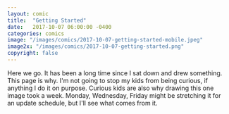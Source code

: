```yaml
---
layout: comic
title:  "Getting Started"
date:   2017-10-07 06:00:00 -0400
categories: comics
image: "/images/comics/2017-10-07-getting-started-mobile.jpeg"
image2x: "/images/comics/2017-10-07-getting-started.png"
copyright: false
---
```


Here we go. It has been a long time since I sat down and drew something. This page is why. I'm not going to stop my kids from being curious, if anything I do it on purpose. Curious kids are also why drawing this one image took a week. Monday, Wednesday, Friday might be stretching it for an update schedule, but I'll see what comes from it. 
